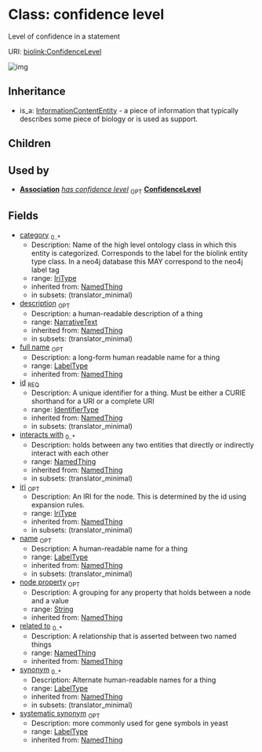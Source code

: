 # Class: confidence level


Level of confidence in a statement

URI: [biolink:ConfidenceLevel](https://w3id.org/biolink/vocab/ConfidenceLevel)

![img](http://yuml.me/diagram/nofunky;dir:TB/class/\[NamedThing]<filler(i)%200..1-%20\[ConfidenceLevel|id(i):identifier_type;name(i):label_type%20%3F;category(i):iri_type%20*;node_property(i):string%20%3F;iri(i):iri_type%20%3F;synonym(i):label_type%20*;full_name(i):label_type%20%3F;description(i):narrative_text%20%3F;systematic_synonym(i):label_type%20%3F;creation_date(i):date%20%3F;update_date(i):date%20%3F;has_chemical_formula(i):chemical_formula_value%20%3F;aggregate_statistic(i):string%20%3F;interbase_coordinate(i):string%20%3F],%20\[OntologyClass]<has%20molecular%20consequence(i)%200..*-%20\[ConfidenceLevel],%20\[NamedThing]<same%20as(i)%200..*-%20\[ConfidenceLevel],%20\[NamedThing]<produces(i)%200..*-%20\[ConfidenceLevel],%20\[Disease]<manifestation%20of(i)%200..*-%20\[ConfidenceLevel],%20\[NamedThing]<derives%20from(i)%200..*-%20\[ConfidenceLevel],%20\[NamedThing]<derives%20into(i)%200..*-%20\[ConfidenceLevel],%20\[Occurrent]<capable%20of(i)%200..*-%20\[ConfidenceLevel],%20\[Occurrent]<actively%20involved%20in(i)%200..*-%20\[ConfidenceLevel],%20\[Occurrent]<participates%20in(i)%200..*-%20\[ConfidenceLevel],%20\[NamedThing]<part%20of(i)%200..*-%20\[ConfidenceLevel],%20\[NamedThing]<has%20part(i)%200..*-%20\[ConfidenceLevel],%20\[NamedThing]<overlaps(i)%200..*-%20\[ConfidenceLevel],%20\[NamedThing]<model%20of(i)%200..*-%20\[ConfidenceLevel],%20\[NamedThing]<location%20of(i)%200..*-%20\[ConfidenceLevel],%20\[NamedThing]<located%20in(i)%200..*-%20\[ConfidenceLevel],%20\[NamedThing]<occurs%20in(i)%200..*-%20\[ConfidenceLevel],%20\[NamedThing]<prevents(i)%200..*-%20\[ConfidenceLevel],%20\[NamedThing]<causes(i)%200..*-%20\[ConfidenceLevel],%20\[NamedThing]<contributes%20to(i)%200..*-%20\[ConfidenceLevel],%20\[NamedThing]<predisposes(i)%200..*-%20\[ConfidenceLevel],%20\[NamedThing]<affects%20risk%20for(i)%200..*-%20\[ConfidenceLevel],%20\[NamedThing]<colocalizes%20with(i)%200..*-%20\[ConfidenceLevel],%20\[NamedThing]<coexists%20with(i)%200..*-%20\[ConfidenceLevel],%20\[NamedThing]<xenologous%20to(i)%200..*-%20\[ConfidenceLevel],%20\[NamedThing]<orthologous%20to(i)%200..*-%20\[ConfidenceLevel],%20\[NamedThing]<paralogous%20to(i)%200..*-%20\[ConfidenceLevel],%20\[NamedThing]<homologous%20to(i)%200..*-%20\[ConfidenceLevel],%20\[NamedThing]<disrupts(i)%200..*-%20\[ConfidenceLevel],%20\[NamedThing]<negatively%20regulates(i)%200..*-%20\[ConfidenceLevel],%20\[NamedThing]<positively%20regulates(i)%200..*-%20\[ConfidenceLevel],%20\[NamedThing]<regulates(i)%200..*-%20\[ConfidenceLevel],%20\[NamedThing]<affects(i)%200..*-%20\[ConfidenceLevel],%20\[NamedThing]<physically%20interacts%20with(i)%200..*-%20\[ConfidenceLevel],%20\[NamedThing]<interacts%20with(i)%200..*-%20\[ConfidenceLevel],%20\[NamedThing]<related%20to(i)%200..*-%20\[ConfidenceLevel],%20\[Association]-%20has%20confidence%20level%200..1>\[ConfidenceLevel],%20\[InformationContentEntity]^-\[ConfidenceLevel])
## Inheritance

 *  is_a: [InformationContentEntity](InformationContentEntity.md) - a piece of information that typically describes some piece of biology or is used as support.
## Children

## Used by

 *  **[Association](Association.md)** *[has confidence level](has_confidence_level.md)*  <sub>OPT</sub>  **[ConfidenceLevel](ConfidenceLevel.md)**
## Fields

 * [category](category.md)  <sub>0..*</sub>
    * Description: Name of the high level ontology class in which this entity is categorized. Corresponds to the label for the biolink entity type class. In a neo4j database this MAY correspond to the neo4j label tag
    * range: [IriType](IriType.md)
    * inherited from: [NamedThing](NamedThing.md)
    * in subsets: (translator_minimal)
 * [description](description.md)  <sub>OPT</sub>
    * Description: a human-readable description of a thing
    * range: [NarrativeText](NarrativeText.md)
    * inherited from: [NamedThing](NamedThing.md)
    * in subsets: (translator_minimal)
 * [full name](full_name.md)  <sub>OPT</sub>
    * Description: a long-form human readable name for a thing
    * range: [LabelType](LabelType.md)
    * inherited from: [NamedThing](NamedThing.md)
 * [id](id.md)  <sub>REQ</sub>
    * Description: A unique identifier for a thing. Must be either a CURIE shorthand for a URI or a complete URI
    * range: [IdentifierType](IdentifierType.md)
    * inherited from: [NamedThing](NamedThing.md)
    * in subsets: (translator_minimal)
 * [interacts with](interacts_with.md)  <sub>0..*</sub>
    * Description: holds between any two entities that directly or indirectly interact with each other
    * range: [NamedThing](NamedThing.md)
    * inherited from: [NamedThing](NamedThing.md)
    * in subsets: (translator_minimal)
 * [iri](iri.md)  <sub>OPT</sub>
    * Description: An IRI for the node. This is determined by the id using expansion rules.
    * range: [IriType](IriType.md)
    * inherited from: [NamedThing](NamedThing.md)
    * in subsets: (translator_minimal)
 * [name](name.md)  <sub>OPT</sub>
    * Description: A human-readable name for a thing
    * range: [LabelType](LabelType.md)
    * inherited from: [NamedThing](NamedThing.md)
    * in subsets: (translator_minimal)
 * [node property](node_property.md)  <sub>OPT</sub>
    * Description: A grouping for any property that holds between a node and a value
    * range: [String](String.md)
    * inherited from: [NamedThing](NamedThing.md)
 * [related to](related_to.md)  <sub>0..*</sub>
    * Description: A relationship that is asserted between two named things
    * range: [NamedThing](NamedThing.md)
    * inherited from: [NamedThing](NamedThing.md)
 * [synonym](synonym.md)  <sub>0..*</sub>
    * Description: Alternate human-readable names for a thing
    * range: [LabelType](LabelType.md)
    * inherited from: [NamedThing](NamedThing.md)
    * in subsets: (translator_minimal)
 * [systematic synonym](systematic_synonym.md)  <sub>OPT</sub>
    * Description: more commonly used for gene symbols in yeast
    * range: [LabelType](LabelType.md)
    * inherited from: [NamedThing](NamedThing.md)
